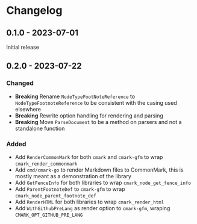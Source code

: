 # Changelog

## 0.1.0 - 2023-07-01

Initial release

## 0.2.0 - 2023-07-22

### Changed

  - **Breaking** Rename `NodeTypeFootNoteReference` to
    `NodeTypeFootnoteReference` to be consistent with the casing used elsewhere
  - **Breaking** Rewrite option handling for rendering and parsing
  - **Breaking** Move `ParseDocument` to be a method on parsers and not a
    standalone function

### Added

  - Add `RenderCommonMark` for both `cmark` and `cmark-gfm` to wrap
    `cmark_render_commonmark`
  - Add `cmd/cmark-go` to render Markdown files to CommonMark, this is mostly
    meant as a demonstration of the library
  - Add `GetFenceInfo` for both libraries to wrap `cmark_node_get_fence_info`
  - Add `ParentFootnoteDef` to `cmark-gfm` to wrap
    `cmark_node_parent_footnote_def`
  - Add `RenderHTML` for both libraries to wrap `cmark_render_html`
  - Add `WithGithubPreLang` as render option to `cmark-gfm`, wraping
    `CMARK_OPT_GITHUB_PRE_LANG`

